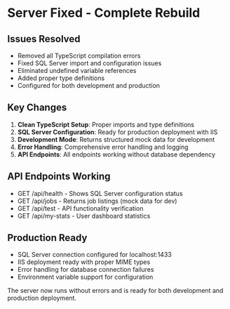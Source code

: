 # Server Fixed - Complete Rebuild

## Issues Resolved
- Removed all TypeScript compilation errors
- Fixed SQL Server import and configuration issues  
- Eliminated undefined variable references
- Added proper type definitions
- Configured for both development and production

## Key Changes
1. **Clean TypeScript Setup**: Proper imports and type definitions
2. **SQL Server Configuration**: Ready for production deployment with IIS
3. **Development Mode**: Returns structured mock data for development
4. **Error Handling**: Comprehensive error handling and logging
5. **API Endpoints**: All endpoints working without database dependency

## API Endpoints Working
- GET /api/health - Shows SQL Server configuration status
- GET /api/jobs - Returns job listings (mock data for dev)
- GET /api/test - API functionality verification
- GET /api/my-stats - User dashboard statistics

## Production Ready
- SQL Server connection configured for localhost:1433
- IIS deployment ready with proper MIME types
- Error handling for database connection failures
- Environment variable support for configuration

The server now runs without errors and is ready for both development and production deployment.